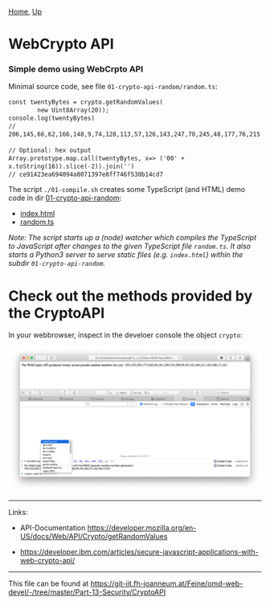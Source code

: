 [Home](../../README.md), [Up](../study-material--security.md)


# WebCrypto API

### Simple demo using WebCrpto API

Minimal source code, see file ```01-crypto-api-random/random.ts```:

```
const twentyBytes = crypto.getRandomValues(
		new Uint8Array(20));
console.log(twentyBytes)
// 206,145,66,62,166,148,9,74,128,113,57,126,143,247,70,245,48,177,76,215

// Optional: hex output
Array.prototype.map.call(twentyBytes, x=> ('00' + x.toString(16)).slice(-2)).join('')
// ce91423ea694094a8071397e8ff746f530b14cd7
```


The script ```./01-compile.sh``` creates some TypeScript (and HTML) demo code in dir [01-crypto-api-random](./01-crypto-api-random/):

* [index.html](./01-crypto-api-random/index.html)
* [random.ts](./01-crypto-api-random/random.ts)

*Note: The script starts up a (node) watcher which compiles the TypeScript to JavaScript after changes to the given TypeScript file ```random.ts```. It also starts a Python3 server to serve static files (e.g. ```index.html```) within the subdir ```01-crypto-api-random```.*


# Check out the methods provided by the CryptoAPI

In your webbrowser, inspect in the develoer console the object ```crypto```:

![](prng.png)


- - - 

Links: 

* API-Documentation <https://developer.mozilla.org/en-US/docs/Web/API/Crypto/getRandomValues>

* <https://developer.ibm.com/articles/secure-javascript-applications-with-web-crypto-api/>


- - - 

This file can be found at <https://git-iit.fh-joanneum.at/Feine/omd-web-devel/-/tree/master/Part-13-Security/CryptoAPI>